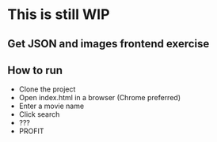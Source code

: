 # This is still WIP
## Get JSON and images frontend exercise
## How to run
- Clone the project
- Open index.html in a browser (Chrome preferred)
- Enter a movie name
- Click search
- ???
- PROFIT
